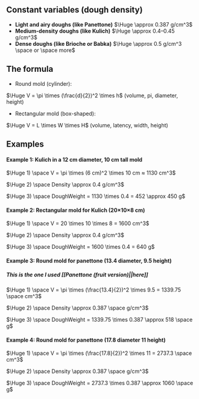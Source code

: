 ## Constant variables (dough density)
- **Light and airy doughs (like Panettone)** $\Huge \approx 0.387 g/cm^3$
- **Medium-density doughs (like Kulich)**  $\Huge \approx 0.4–0.45 g/cm^3$
- **Dense doughs (like Brioche or Babka)** $\Huge \approx 0.5 g/cm^3 \space or \space more$

## The formula
- Round mold (cylinder):

$\Huge V = \pi \times (\frac{d}{2})^2 \times h$
(volume, pi, diameter, height)

- Rectangular mold (box-shaped):

$\Huge V = L \times W  \times H$
(volume, latency, width, height)

## Examples
#### **Example 1: Kulich in a 12 cm diameter, 10 cm tall mold**

$\Huge 1) \space V = \pi \times (6 cm)^2 \times 10 cm ≈ 1130 cm^3$

$\Huge 2) \space Density \approx 0.4 g/cm^3$

$\Huge 3) \space DoughWeight = 1130 \times 0.4 = 452 \approx 450 g$ 

#### **Example 2: Rectangular mold for Kulich (20×10×8 cm)**

$\Huge 1) \space V = 20 \times 10 \times 8 = 1600 cm^3$

$\Huge 2) \space Density \approx 0.4 g/cm^3$

$\Huge 3) \space DoughWeight = 1600 \times 0.4 = 640 g$ 

#### Example 3: Round mold for panettone (13.4 diameter, 9.5 height) 
##### This is the one I used [[Panettone (fruit version)||here]]

$\Huge 1) \space V = \pi \times (\frac{13.4}{2})^2 \times 9.5 = 1339.75 \space cm^3$

$\Huge 2) \space Density \approx 0.387 \space g/cm^3$

$\Huge 3) \space DoughWeight = 1339.75 \times 0.387 \approx 518 \space g$ 

#### Example 4: Round mold for panettone (17.8 diameter 11 height)

$\Huge 1) \space V = \pi \times (\frac{17.8}{2})^2 \times 11 = 2737.3 \space cm^3$

$\Huge 2) \space Density \approx 0.387 \space g/cm^3$

$\Huge 3) \space DoughWeight = 2737.3 \times 0.387 \approx 1060 \space g$ 
